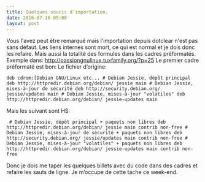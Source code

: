 ```yaml
---
title: Quelques soucis d'importation.
date: 2016-07-16 05:08
layout: post
---
```


Vous l'avez peut être remarqué mais l'importation depuis dotclear n'est
pas sans défaut. Les liens internes sont mort, ce qui est normal et je
dois donc les refaire. Mais aussi la totalité des formules dans les
cadres préformatés. Exemple dans:
http://passiongnulinux.tuxfamily.org/?p=25 Le premier cadre préformaté
est bon: Le fichier d’origine:

    deb cdrom:[Debian GNU/Linux etc... # Debian Jessie, dépôt principal deb http://httpredir.debian.org/debian/ jessie main # Debian Jessie, mises-à-jour de sécurité deb http://security.debian.org/ jessie/updates main # Debian Jessie, mises-à-jour "volatiles" deb http://httpredir.debian.org/debian/ jessie-updates main

Mais les suivant sont HS:

     # Debian Jessie, dépôt principal + paquets non libres deb http://httpredir.debian.org/debian/ jessie main contrib non-free # Debian Jessie, mises-à-jour de sécurité + paquets non libres deb http://security.debian.org/ jessie/updates main contrib non-free # Debian Jessie, mises-à-jour "volatiles" + paquets non libres deb http://httpredir.debian.org/debian/ jessie-updates main contrib non-free

Donc je dois me taper les quelques billets avec du code dans des cadres
et refaire les sauts de ligne. Je m’occupe de cette tache ce week-end.
